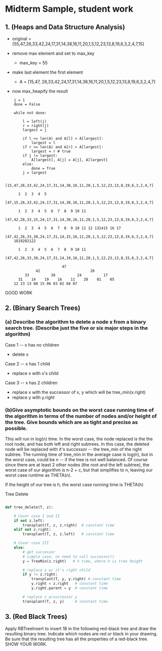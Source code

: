 
# Midterm Sample, student work

## 1.  (Heaps and Data Structure Analysis)

 + original = [55,47,26,33,42,24,17,31,14,38,16,11,20,1,5,12,23,13,8,19,6,3,2,4,7,15]

 + remove max element and set to max_key
	- max_key = 55

 + make last element the first element
	- A = [15,47, 26,33,42,24,17,31,14,38,16,11,20,1,5,12,23,13,8,19,6,3,2,4,7]

 + now max_heapify the result
```
	j = 1
	done = False

	while not done:
		
		l = left(j)
		r = right(j)
		largest = j

		if l <= len(A) and A[l] > A[largest]:
			largest = l 
		if r <= len(A) and A[r] > A[largest]:
			largest = r # true
		if j != largest:
			A[largest], A[j] = A[j], A[largest]
		else:
			done = True
		j = largest

	[15,47,26,33,42,24,17,31,14,38,16,11,20,1,5,12,23,13,8,19,6,3,2,4,7]

	  1  2  3  4  5
	[47,15,26,33,42,24,17,31,14,38,16,11,20,1,5,12,23,13,8,19,6,3,2,4,7]

	  1  2  3  4  5  6  7  8  9 10 11 
	[47,42,26,33,15,24,17,31,14,38,16,11,20,1,5,12,23,13,8,19,6,3,2,4,7]

	  1  2  3  4  5  6  7  8  9 10 11 12 131415 16 17 
	[47,42,26,33,38,24,17,31,14,15,16,11,20,1,5,12,23,13,8,19,6,3,2,4,7]
	1819202122

	  1  2  3  4  5  6  7  8  9 10 11 
	[47,42,26,33,38,24,17,31,14,19,16,11,20,1,5,12,23,13,8,15,6,3,2,4,7]

	                      47
	          42                       26
	     33          38          24          17
	  31    14    19    16    11    20    01    05
	12 23 13 08 15 06 03 02 04 07
```

GOOD WORK


## 2. (Binary Search Trees)

### (a) Describe the algorithm to delete a node x from a binary search tree. (Describe just the five or six major steps in the algorithm)

Case 1 -- x has no children
 + delete x

Case 2 -- x has 1 child
 + replace x with x's child

Case 3 -- x has 2 children
 + replace x with the successor of x, y which will be tree_min(x.right)
 + replace y with y.right

### (b)Give asymptotic bounds on the worst case running time of the algorithm in terms of the number of nodes and/or height of the tree.  Give bounds which are as tight and precise as possible.

This will run in log(n) time.  In the worst case, the node replaced is the the root node, and has both left and right subtrees.  In this case, the deleted node will be replaced with it's successor -- the tree_min of the right subtree.  The running time of tree_min in the average case is log(n), but in the worst case, could be n -- if the tree is not well balanced.  Of course since there are at least 2 other nodes (the root and the left subtree), the worst case of our algorithm is n-2 + c, but that simplifies to n, leaving our worst case runtime as THETA(n).

If the height of our tree is h, the worst case running time is THETA(h)


Tree Delete
```python

def tree_delete(T, z):

	# Cover case I and II
	if not z.left:
		transplant(T, z, z.right)  # constant time
	elif not z.right:
		transplant(T, z, z.left)   # constant time

	# Cover case III
	else:
		# get successor
		# simple case, no need to call successor()
		y = TreeMin(z.right)   # h time, where h is tree height

		# replace y w/ it's right child
		if y != z.right:
			transplant(T, y, y.right) # constant time
			y.right = z.right   # constant time
			y.right.parent = y  # constant time

		# replace z w/successor y
		transplant(T, z, y)     # constant time
```


## 3. (Red Black Trees)

Apply RBTreeInsert to insert 18 in the following red-black tree and draw the resulting binary tree.
Indicate which nodes are red or black in your drawing.  Be sure that the resulting tree has all the properties of a red-black tree.  SHOW YOUR WORK.



























